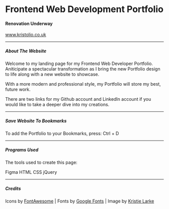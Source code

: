 # Frontend Web Development Portfolio

#### Renovation Underway

www.kristolio.co.uk

---

##### About The Website

Welcome to my landing page for my Frontend Web Developer Portfolio. Aniticipate a spectacular transformation as I bring the new Portfolio design to life along with a new website to showcase.

With a more modern and professional style, my Portfolio will store my best, future work.

There are two links for my Github account and LinkedIn account if you would like to take a deeper dive into my creations.

---

##### Save Website To Bookmarks

To add the Portfolio to your Bookmarks, press:
Ctrl + D

---

##### Programs Used

The tools used to create this page:

Figma
HTML
CSS
jQuery

---

##### Credits

Icons by [FontAwesome](www.fontawesome.com) | Fonts by [Google Fonts](www.fonts.google.com) | Image by [Kristie Larke](www.kristolio.co.uk)
